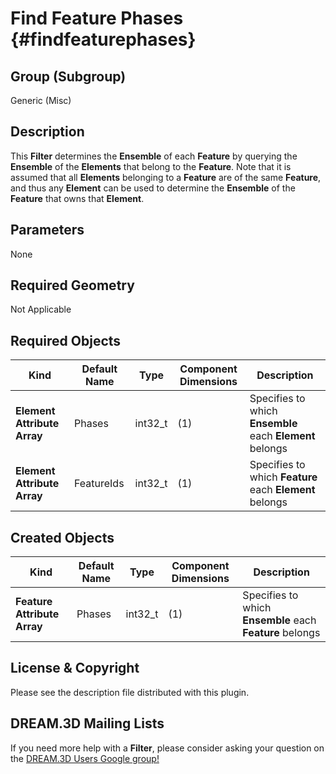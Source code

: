 Find Feature Phases {#findfeaturephases}
=============

## Group (Subgroup) ##
Generic (Misc)

## Description ##
This **Filter** determines the **Ensemble** of each **Feature** by querying the **Ensemble** of the **Elements** that belong to the **Feature**. Note that it is assumed that all **Elements** belonging to a **Feature** are of the same **Feature**, and thus any **Element** can be used to determine the **Ensemble** of the **Feature** that owns that **Element**.

## Parameters ##
None

## Required Geometry ##
Not Applicable

## Required Objects ##
| Kind | Default Name | Type | Component Dimensions | Description |
|------|--------------|-------------|---------|-----|
| **Element Attribute Array** | Phases | int32_t | (1) | Specifies to which **Ensemble** each **Element** belongs |
| **Element Attribute Array** | FeatureIds | int32_t | (1) | Specifies to which **Feature** each **Element** belongs |

## Created Objects ##
| Kind | Default Name | Type | Component Dimensions | Description |
|------|--------------|-------------|---------|-----|
| **Feature Attribute Array** | Phases | int32_t | (1) | Specifies to which **Ensemble** each **Feature** belongs  |


## License & Copyright ##

Please see the description file distributed with this plugin.

## DREAM.3D Mailing Lists ##

If you need more help with a **Filter**, please consider asking your question on the [DREAM.3D Users Google group!](https://groups.google.com/forum/?hl=en#!forum/dream3d-users)


